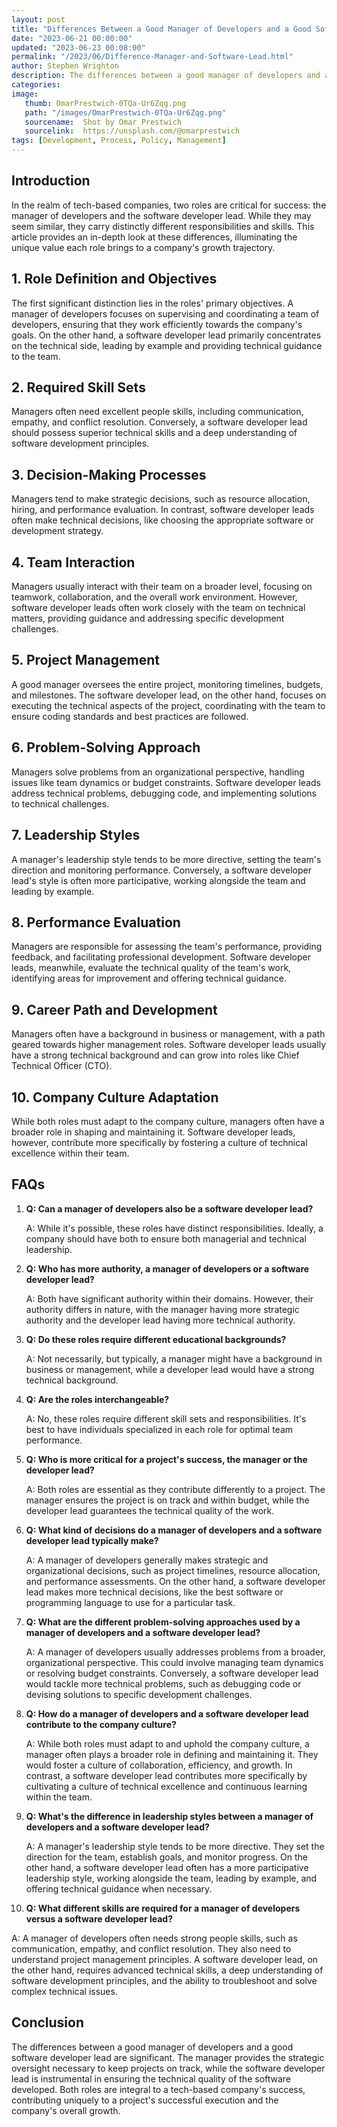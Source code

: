 ```yaml
---
layout: post
title: "Differences Between a Good Manager of Developers and a Good Software Developer Lead"
date: "2023-06-21 00:00:00"
updated: "2023-06-23 00:08:00"
permalink: "/2023/06/Difference-Manager-and-Software-Lead.html"
author: Stephen Wrighton
description: The differences between a good manager of developers and a good software developer lead can be vital to the success of a tech-based company. This comprehensive guide highlights these differences, providing a roadmap to understanding how each role contributes to the organization's growth.
categories:
image:
   thumb: OmarPrestwich-0TQa-Ur6Zqg.png
   path: "/images/OmarPrestwich-0TQa-Ur6Zqg.png"
   sourcename:  Shot by Omar Prestwich
   sourcelink:  https://unsplash.com/@omarprestwich
tags: [Development, Process, Policy, Management]
---  
```


## Introduction

In the realm of tech-based companies, two roles are critical for success: the manager of developers and the software developer lead. While they may seem similar, they carry distinctly different responsibilities and skills. This article provides an in-depth look at these differences, illuminating the unique value each role brings to a company's growth trajectory.

## 1. Role Definition and Objectives

The first significant distinction lies in the roles' primary objectives. A manager of developers focuses on supervising and coordinating a team of developers, ensuring that they work efficiently towards the company's goals. On the other hand, a software developer lead primarily concentrates on the technical side, leading by example and providing technical guidance to the team.

## 2. Required Skill Sets

Managers often need excellent people skills, including communication, empathy, and conflict resolution. Conversely, a software developer lead should possess superior technical skills and a deep understanding of software development principles.

## 3. Decision-Making Processes

Managers tend to make strategic decisions, such as resource allocation, hiring, and performance evaluation. In contrast, software developer leads often make technical decisions, like choosing the appropriate software or development strategy.

## 4. Team Interaction

Managers usually interact with their team on a broader level, focusing on teamwork, collaboration, and the overall work environment. However, software developer leads often work closely with the team on technical matters, providing guidance and addressing specific development challenges.

## 5. Project Management

A good manager oversees the entire project, monitoring timelines, budgets, and milestones. The software developer lead, on the other hand, focuses on executing the technical aspects of the project, coordinating with the team to ensure coding standards and best practices are followed.

## 6. Problem-Solving Approach

Managers solve problems from an organizational perspective, handling issues like team dynamics or budget constraints. Software developer leads address technical problems, debugging code, and implementing solutions to technical challenges.

## 7. Leadership Styles

A manager's leadership style tends to be more directive, setting the team's direction and monitoring performance. Conversely, a software developer lead's style is often more participative, working alongside the team and leading by example.

## 8. Performance Evaluation

Managers are responsible for assessing the team's performance, providing feedback, and facilitating professional development. Software developer leads, meanwhile, evaluate the technical quality of the team's work, identifying areas for improvement and offering technical guidance.

## 9. Career Path and Development

Managers often have a background in business or management, with a path geared towards higher management roles. Software developer leads usually have a strong technical background and can grow into roles like Chief Technical Officer (CTO).

## 10. Company Culture Adaptation

While both roles must adapt to the company culture, managers often have a broader role in shaping and maintaining it. Software developer leads, however, contribute more specifically by fostering a culture of technical excellence within their team.

## FAQs

1. **Q: Can a manager of developers also be a software developer lead?**

   A: While it's possible, these roles have distinct responsibilities. Ideally, a company should have both to ensure both managerial and technical leadership.

2. **Q: Who has more authority, a manager of developers or a software developer lead?**

   A: Both have significant authority within their domains. However, their authority differs in nature, with the manager having more strategic authority and the developer lead having more technical authority.

3. **Q: Do these roles require different educational backgrounds?**

   A: Not necessarily, but typically, a manager might have a background in business or management, while a developer lead would have a strong technical background.

4. **Q: Are the roles interchangeable?**

   A: No, these roles require different skill sets and responsibilities. It's best to have individuals specialized in each role for optimal team performance.

5. **Q: Who is more critical for a project's success, the manager or the developer lead?**

   A: Both roles are essential as they contribute differently to a project. The manager ensures the project is on track and within budget, while the developer lead guarantees the technical quality of the work.

6. **Q: What kind of decisions do a manager of developers and a software developer lead typically make?**

   A: A manager of developers generally makes strategic and organizational decisions, such as project timelines, resource allocation, and performance assessments. On the other hand, a software developer lead makes more technical decisions, like the best software or programming language to use for a particular task.

7. **Q: What are the different problem-solving approaches used by a manager of developers and a software developer lead?**

   A: A manager of developers usually addresses problems from a broader, organizational perspective. This could involve managing team dynamics or resolving budget constraints. Conversely, a software developer lead would tackle more technical problems, such as debugging code or devising solutions to specific development challenges.

8. **Q: How do a manager of developers and a software developer lead contribute to the company culture?**

   A: While both roles must adapt to and uphold the company culture, a manager often plays a broader role in defining and maintaining it. They would foster a culture of collaboration, efficiency, and growth. In contrast, a software developer lead contributes more specifically by cultivating a culture of technical excellence and continuous learning within the team.

9. **Q: What's the difference in leadership styles between a manager of developers and a software developer lead?**

   A: A manager's leadership style tends to be more directive. They set the direction for the team, establish goals, and monitor progress. On the other hand, a software developer lead often has a more participative leadership style, working alongside the team, leading by example, and offering technical guidance when necessary.

10. **Q: What different skills are required for a manager of developers versus a software developer lead?**

   A: A manager of developers often needs strong people skills, such as communication, empathy, and conflict resolution. They also need to understand project management principles. A software developer lead, on the other hand, requires advanced technical skills, a deep understanding of software development principles, and the ability to troubleshoot and solve complex technical issues.

## Conclusion

The differences between a good manager of developers and a good software developer lead are significant. The manager provides the strategic oversight necessary to keep projects on track, while the software developer lead is instrumental in ensuring the technical quality of the software developed. Both roles are integral to a tech-based company's success, contributing uniquely to a project's successful execution and the company's overall growth.